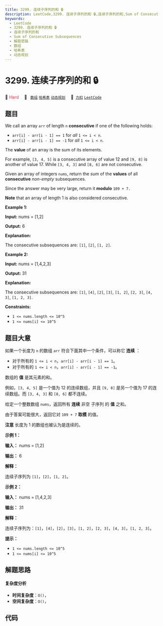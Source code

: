 ```yaml
---
title: 3299. 连续子序列的和 🔒
description: LeetCode,3299. 连续子序列的和 🔒,连续子序列的和,Sum of Consecutive Subsequences,解题思路,数组,哈希表,动态规划
keywords:
  - LeetCode
  - 3299. 连续子序列的和 🔒
  - 连续子序列的和
  - Sum of Consecutive Subsequences
  - 解题思路
  - 数组
  - 哈希表
  - 动态规划
---
```


# 3299. 连续子序列的和 🔒

🔴 <font color=#ff334b>Hard</font>&emsp; 🔖&ensp; [`数组`](/tag/array.md) [`哈希表`](/tag/hash-table.md) [`动态规划`](/tag/dynamic-programming.md)&emsp; 🔗&ensp;[`力扣`](https://leetcode.cn/problems/sum-of-consecutive-subsequences) [`LeetCode`](https://leetcode.com/problems/sum-of-consecutive-subsequences)

## 题目

We call an array `arr` of length `n` **consecutive** if one of the following
holds:

  * `arr[i] - arr[i - 1] == 1` for _all_ `1 <= i < n`.
  * `arr[i] - arr[i - 1] == -1` for _all_ `1 <= i < n`.

The **value** of an array is the sum of its elements.

For example, `[3, 4, 5]` is a consecutive array of value 12 and `[9, 8]` is
another of value 17. While `[3, 4, 3]` and `[8, 6]` are not consecutive.

Given an array of integers `nums`, return the _sum_ of the **values** of all
**consecutive** _non-empty_ subsequences.

Since the answer may be very large, return it **modulo** `109 + 7.`

**Note** that an array of length 1 is also considered consecutive.



**Example 1:**

**Input:** nums = [1,2]

**Output:** 6

**Explanation:**

The consecutive subsequences are: `[1]`, `[2]`, `[1, 2]`.

**Example 2:**

**Input:** nums = [1,4,2,3]

**Output:** 31

**Explanation:**

The consecutive subsequences are: `[1]`, `[4]`, `[2]`, `[3]`, `[1, 2]`, `[2,
3]`, `[4, 3]`, `[1, 2, 3]`.



**Constraints:**

  * `1 <= nums.length <= 10^5`
  * `1 <= nums[i] <= 10^5`


## 题目大意

如果一个长度为 `n` 的数组 `arr` 符合下面其中一个条件，可以称它 **连续** ：

  * 对于所有的 `1 <= i < n`，`arr[i] - arr[i - 1] == 1`。
  * 对于所有的 `1 <= i < n`，`arr[i] - arr[i - 1] == -1`。

数组的 **值** 是其元素的和。

例如，`[3, 4, 5]` 是一个值为 12 的连续数组，并且 `[9, 8]` 是另一个值为 17 的连续数组。而 `[3, 4, 3]` 和 `[8,
6]` 都不连续。

给定一个整数数组 `nums`，返回所有 **连续**  非空 子序列 的 **值**  之和。

由于答案可能很大，返回它对 `109 + 7` **取模**  的值。

**注意**  长度为 1 的数组也被认为是连续的。



**示例 1：**

**输入：** nums = [1,2]

**输出：** 6

**解释：**

连续子序列为 `[1]`，`[2]`，`[1, 2]`。

**示例 2：**

**输入：** nums = [1,4,2,3]

**输出：** 31

**解释：**

连续子序列为：`[1]`，`[4]`，`[2]`，`[3]`，`[1, 2]`，`[2, 3]`，`[4, 3]`，`[1, 2, 3]`。



**提示：**

  * `1 <= nums.length <= 10^5`
  * `1 <= nums[i] <= 10^5`


## 解题思路

#### 复杂度分析

- **时间复杂度**：`O()`，
- **空间复杂度**：`O()`，

## 代码

```javascript

```